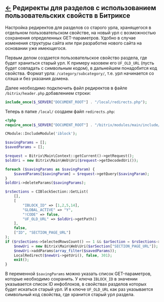[&larr;](readme.md "Битрикс") Редиректы для разделов с использованием пользовательских свойств в Битриксе
---------------------------------------------------------------------------------------------------------

Настройка редиректов для разделов со старого урла, хранящегося в отдельном пользовательском свойстве, на новый урл с возможностью сохранения определенных GET-параметров. Удобно в случае изменения структуры сайта или при разработке нового сайта на основании уже имеющегося.

Первым делом создается пользовательское свойство раздела, где будет храниться старый урл. К примеру назовем его `UF_OLD_URL` (пусть будет совпадать с символьным кодом), в дальнейшем понадобится код свойства. Формат урла: `/category/subcategory/`, т.е. урл начинается со слэша и без указания домена.

Далее необходимо подключить файл редиректов в файле `/bitrix/header.php` добавлением строки:

```php
include_once($_SERVER["DOCUMENT_ROOT"] . "/local/redirects.php");
```

Теперь в папке `/local/` создаем файл `redirects.php`:

```php
<?php
require_once($_SERVER["DOCUMENT_ROOT"] . "/bitrix/modules/main/include/prolog_before.php");

CModule::IncludeModule('iblock');

$savingParams = [];
$savedParams = [];

$request = Bitrix\Main\Context::getCurrent()->getRequest();
$oldUri = new Bitrix\Main\Web\Uri($request->getDecodedUri());

foreach ($savingParams as $savingParam) {
    $savedParams[$savingParam] = $request->getQuery($savingParam);
}
$oldUri->deleteParams($savingParams);

$rsSections = CIBlockSection::GetList(
    [],
    [
        "IBLOCK_ID" => [1,2,5,14],
        "GLOBAL_ACTIVE" => "Y",
        "!CODE" => false,
        "UF_OLD_URL" => $oldUri->getPath()
    ],
    false,
    ["ID", "SECTION_PAGE_URL"]
);
if ($rsSections->SelectedRowsCount() == 1 && $arSection = $rsSections->GetNext()) {
    $newUri = new Bitrix\Main\Web\Uri($arSection["SECTION_PAGE_URL"]);
    $newUri->addParams(array_filter($savedParams));
    LocalRedirect($newUri->getUri(), false, 301);
    exit();
}
```

В переменной `$savingParams` можно указать список GET-параметров, которые необходимо сохранить. У ключа `IBLOCK_ID` в значении указывается список ID инфоблоков, в свойствах разделов которых будет искаться старый урл. И в ключе `UF_OLD_URL` как раз указывается символьный код свойства, где хранится старый урл раздела.